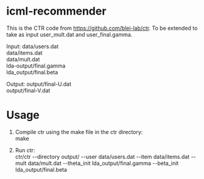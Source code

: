 # icml-recommender

This is the CTR code from https://github.com/blei-lab/ctr. 
To be extended to take as input user_mult.dat and user_final.gamma.

Input:
data/users.dat   
data/items.dat   
data/mult.dat    
lda-output/final.gamma    
lda_output/final.beta   

Output:
output/final-U.dat  
output/final-V.dat   


# Usage

1. Compile ctr using the make file in the ctr directory:     
make

2. Run ctr:     
ctr/ctr --directory output/ --user data/users.dat --item data/items.dat  --mult data/mult.dat --theta_init lda_output/final.gamma  --beta_init lda_output/final.beta 


